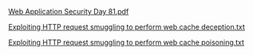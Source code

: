 [Web Application Security Day 81.pdf](https://github.com/fengsujie/Web-Application-Security-Day-81/files/10027717/Web.Application.Security.Day.81.pdf)



[Exploiting HTTP request smuggling to perform web cache deception.txt](https://github.com/fengsujie/Web-Application-Security-Day-81/files/10027719/Exploiting.HTTP.request.smuggling.to.perform.web.cache.deception.txt)



[Exploiting HTTP request smuggling to perform web cache poisoning.txt](https://github.com/fengsujie/Web-Application-Security-Day-81/files/10027720/Exploiting.HTTP.request.smuggling.to.perform.web.cache.poisoning.txt)

